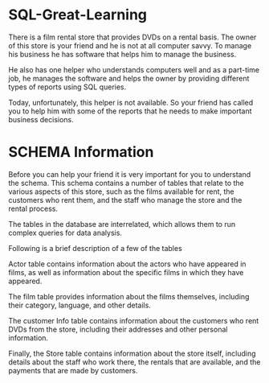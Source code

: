 # SQL-Great-Learning
There is a film rental store that provides DVDs on a rental basis. The owner of this store is your friend and he is not at all computer savvy. To manage his business he has software that helps him to manage the business.

He also has one helper who understands computers well and as a part-time job, he manages the software and helps the owner by providing different types of reports using SQL queries.

Today, unfortunately, this helper is not available. So your friend has called you to help him with some of the reports that he needs to make important business decisions.
# SCHEMA Information
Before you can help your friend it is very important for you to understand the schema. This schema contains a number of tables that relate to the various aspects of this store, such as the films available for rent, the customers who rent them, and the staff who manage the store and the rental process.

The tables in the database are interrelated, which allows them to run complex queries for data analysis.

Following is a brief description of a few of the tables

Actor table contains information about the actors who have appeared in films, as well as information about the specific films in which they have appeared.

The film table provides information about the films themselves, including their category, language, and other details.

The customer Info table contains information about the customers who rent DVDs from the store, including their addresses and other personal information.

Finally, the Store table contains information about the store itself, including details about the staff who work there, the rentals that are available, and the payments that are made by customers.
